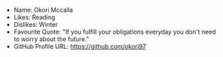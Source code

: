 - Name: Okori Mccalla
- Likes: Reading 
- Dislikes: Winter
- Favourite Quote: "If you fulfill your obligations everyday you don't need to worry about the future.”
- GitHub Profile URL: https://github.com/okori97
